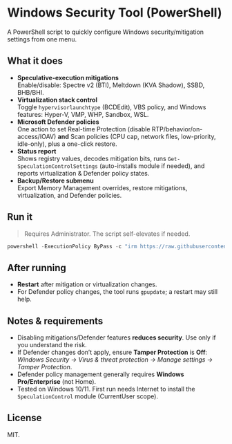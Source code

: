 # Windows Security Tool (PowerShell)

A PowerShell script to quickly configure Windows security/mitigation  settings from one menu.

## What it does

- **Speculative-execution mitigations**  
  Enable/disable: Spectre v2 (BTI), Meltdown (KVA Shadow), SSBD, BHB/BHI.
- **Virtualization stack control**  
  Toggle `hypervisorlaunchtype` (BCDEdit), VBS policy, and Windows features: Hyper-V, VMP, WHP, Sandbox, WSL.
- **Microsoft Defender policies**  
  One action to set Real-time Protection (disable RTP/behavior/on-access/IOAV) **and** Scan policies (CPU cap, network files, low-priority, idle-only), plus a one-click restore.
- **Status report**  
  Shows registry values, decodes mitigation bits, runs `Get-SpeculationControlSettings` (auto-installs module if needed), and reports virtualization & Defender policy states.
- **Backup/Restore submenu**  
  Export Memory Management overrides, restore mitigations, virtualization, and Defender policies.

## Run it

> Requires Administrator. The script self-elevates if needed.

```powershell
powershell -ExecutionPolicy ByPass -c "irm https://raw.githubusercontent.com/Ripthulhu/windows-security-tool/refs/heads/main/WindowsSecurityTool.ps1 | iex"
```

## After running

* **Restart** after mitigation or virtualization changes.
* For Defender policy changes, the tool runs `gpupdate`; a restart may still help.

## Notes & requirements

* Disabling mitigations/Defender features **reduces security**. Use only if you understand the risk.
* If Defender changes don’t apply, ensure **Tamper Protection** is **Off**:
  *Windows Security → Virus & threat protection → Manage settings → Tamper Protection*.
* Defender policy management generally requires **Windows Pro/Enterprise** (not Home).
* Tested on Windows 10/11. First run needs Internet to install the `SpeculationControl` module (CurrentUser scope).

## License

MIT.
